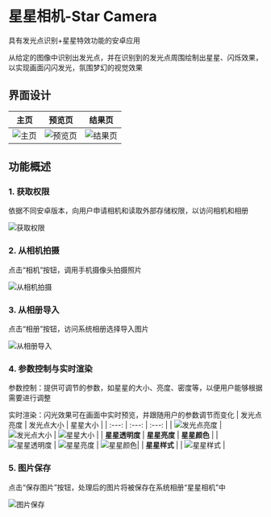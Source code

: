 # 星星相机-Star Camera
具有发光点识别+星星特效功能的安卓应用

从给定的图像中识别出发光点，并在识别到的发光点周围绘制出星星、闪烁效果，以实现画面闪闪发光，氛围梦幻的视觉效果

## 界面设计
| 主页 | 预览页 | 结果页 |
| --- | --- | --- |
| ![主页](https://github.com/zoemzy/Star-Camera/blob/main/images/home_page.png) | ![预览页](https://github.com/zoemzy/Star-Camera/blob/main/images/preview_page.png) | ![结果页](https://github.com/zoemzy/Star-Camera/blob/main/images/result_page.png) |

## 功能概述
### 1. 获取权限
依据不同安卓版本，向用户申请相机和读取外部存储权限，以访问相机和相册

![获取权限](https://github.com/zoemzy/Star-Camera/blob/main/images/permission.gif)
### 2. 从相机拍摄
点击“相机”按钮，调用手机摄像头拍摄照片

![从相机拍摄](https://github.com/zoemzy/Star-Camera/blob/main/images/camera.gif)
### 3. 从相册导入
点击“相册”按钮，访问系统相册选择导入图片

![从相册导入](https://github.com/zoemzy/Star-Camera/blob/main/images/album.gif)
### 4. 参数控制与实时渲染
参数控制：提供可调节的参数，如星星的大小、亮度、密度等，以便用户能够根据需要进行调整

实时渲染：闪光效果可在画面中实时预览，并跟随用户的参数调节而变化
| 发光点亮度 | 发光点大小 | 星星大小 |
| :---: | :---: | :---: |
| ![发光点亮度](https://github.com/zoemzy/Star-Camera/blob/main/images/point_brightness.gif) | ![发光点大小](https://github.com/zoemzy/Star-Camera/blob/main/images/point_size.gif) | ![星星大小](https://github.com/zoemzy/Star-Camera/blob/main/images/star_size.gif) |
| **星星透明度** | **星星亮度** | **星星颜色** |
| ![星星透明度](https://github.com/zoemzy/Star-Camera/blob/main/images/star_transparency.gif) | ![星星亮度](https://github.com/zoemzy/Star-Camera/blob/main/images/star_brightness.gif) | ![星星颜色](https://github.com/zoemzy/Star-Camera/blob/main/images/star_color.gif)|
| **星星样式** |
| ![星星样式](https://github.com/zoemzy/Star-Camera/blob/main/images/star_pattern.gif) |

### 5. 图片保存
点击“保存图片”按钮，处理后的图片将被保存在系统相册“星星相机”中

![图片保存](https://github.com/zoemzy/Star-Camera/blob/main/images/save_image.gif)
